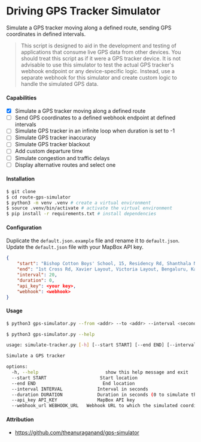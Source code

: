# Driving GPS Tracker Simulator

Simulate a GPS tracker moving along a defined route, sending GPS coordinates in defined intervals.

> This script is designed to aid in the development and testing of applications that consume live GPS data from other devices. You should treat this script as if it were a GPS tracker device. It is not advisable to use this simulator to test the actual GPS tracker's webhook endpoint or any device-specific logic. Instead, use a separate webhook for this simulator and create custom logic to handle the simulated GPS data.

#### Capabilities

- [x] Simulate a GPS tracker moving along a defined route
- [ ] Send GPS coordinates to a defined webhook endpoint at defined intervals
- [ ] Simulate GPS tracker in an infinite loop when duration is set to -1
- [ ] Simulate GPS tracker inaccuracy
- [ ] Simulate GPS tracker blackout
- [ ] Add custom departure time
- [ ] Simulate congestion and traffic delays
- [ ] Display alternative routes and select one

#### Installation

```bash
$ git clone
$ cd route-gps-simulator
$ python3 -m venv .venv # create a virtual environment
$ source .venv/bin/activate # activate the virtual environment
$ pip install -r requirements.txt # install dependencies
```

#### Configuration

Duplicate the `default.json.example` file and rename it to `default.json`. Update the `default.json` file with your MapBox API key.

```json
{
    "start": "Bishop Cotton Boys' School, 15, Residency Rd, Shanthala Nagar, Ashok Nagar, Bengaluru, Karnataka 560025, India",
    "end": "1st Cross Rd, Xavier Layout, Victoria Layout, Bengaluru, Karnataka 560047, India",
    "interval": 20,
    "duration": 0,
    "api_key": <your key>,
    "webhook": <webhook>
}
```

#### Usage

```bash
$ python3 gps-simulator.py --from <addr> --to <addr> --interval <seconds> --duration <seconds> --api_key <key> --webhook_url <url>
```

```bash
$ python3 gps-simulator.py --help

usage: simulate-tracker.py [-h] [--start START] [--end END] [--interval INTERVAL] [--duration DURATION] [--api_key API_KEY] [--webhook_url WEBHOOK_URL]

Simulate a GPS tracker

options:
  -h, --help                         show this help message and exit
  --start START                    Start location
  --end END                         End location
  --interval INTERVAL             Interval in seconds
  --duration DURATION             Duration in seconds (0 to simulate the route once & -1 to loop the route infinitely)
  --api_key API_KEY               MapBox API key
  --webhook_url WEBHOOK_URL   Webhook URL to which the simulated coordinates JSON are POSTed
```

#### Attribution

- https://github.com/theanuraganand/gps-simulator
